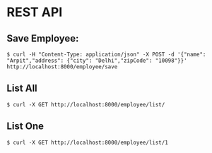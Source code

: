 # REST API

## Save Employee:

```
$ curl -H "Content-Type: application/json" -X POST -d '{"name": "Arpit","address": {"city": "Delhi","zipCode": "10098"}}' http://localhost:8000/employee/save
```

## List All

```
$ curl -X GET http://localhost:8000/employee/list/
```


## List One
```
$ curl -X GET http://localhost:8000/employee/list/1
```
